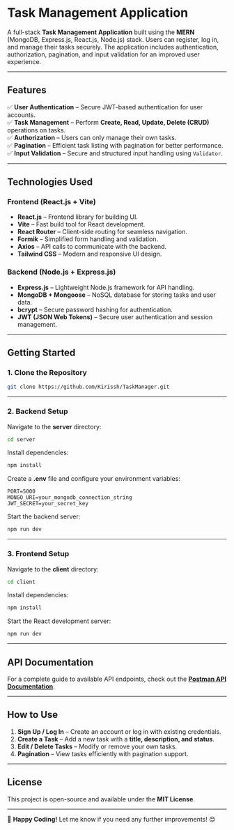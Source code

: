 # Task Management Application

A full-stack **Task Management Application** built using the **MERN** (MongoDB, Express.js, React.js, Node.js) stack. Users can register, log in, and manage their tasks securely. The application includes authentication, authorization, pagination, and input validation for an improved user experience.

---

## Features

✅ **User Authentication** – Secure JWT-based authentication for user accounts.  
✅ **Task Management** – Perform **Create, Read, Update, Delete (CRUD)** operations on tasks.  
✅ **Authorization** – Users can only manage their own tasks.  
✅ **Pagination** – Efficient task listing with pagination for better performance.  
✅ **Input Validation** – Secure and structured input handling using `Validator`.  

---

## Technologies Used

### Frontend (React.js + Vite)

- **React.js** – Frontend library for building UI.
- **Vite** – Fast build tool for React development.
- **React Router** – Client-side routing for seamless navigation.
- **Formik** – Simplified form handling and validation.
- **Axios** – API calls to communicate with the backend.
- **Tailwind CSS** – Modern and responsive UI design.

### Backend (Node.js + Express.js)

- **Express.js** – Lightweight Node.js framework for API handling.
- **MongoDB + Mongoose** – NoSQL database for storing tasks and user data.
- **bcrypt** – Secure password hashing for authentication.
- **JWT (JSON Web Tokens)** – Secure user authentication and session management.

---

## Getting Started

### 1. Clone the Repository

```sh
git clone https://github.com/Kirissh/TaskManager.git
```

---

### 2. Backend Setup

Navigate to the **server** directory:

```sh
cd server
```

Install dependencies:

```sh
npm install
```

Create a **.env** file and configure your environment variables:

```env
PORT=5000
MONGO_URI=your_mongodb_connection_string
JWT_SECRET=your_secret_key
```

Start the backend server:

```sh
npm run dev
```

---

### 3. Frontend Setup

Navigate to the **client** directory:

```sh
cd client
```

Install dependencies:

```sh
npm install
```

Start the React development server:

```sh
npm run dev
```

---

## API Documentation

For a complete guide to available API endpoints, check out the **[Postman API Documentation](https://documenter.getpostman.com/view/12853812/2sA35Jzesu)**.

---

## How to Use

1. **Sign Up / Log In** – Create an account or log in with existing credentials.
2. **Create a Task** – Add a new task with a **title, description, and status**.
3. **Edit / Delete Tasks** – Modify or remove your own tasks.
4. **Pagination** – View tasks efficiently with pagination support.

---

## License

This project is open-source and available under the **MIT License**.

---

🚀 **Happy Coding!** Let me know if you need any further improvements! 😊

